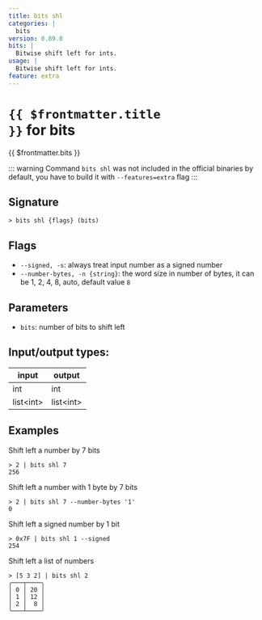 ```yaml
---
title: bits shl
categories: |
  bits
version: 0.89.0
bits: |
  Bitwise shift left for ints.
usage: |
  Bitwise shift left for ints.
feature: extra
---
```

<!-- This file is automatically generated. Please edit the command in https://github.com/nushell/nushell instead. -->

# <code>{{ $frontmatter.title }}</code> for bits

<div class='command-title'>{{ $frontmatter.bits }}</div>


::: warning
 Command `bits shl` was not included in the official binaries by default, you have to build it with `--features=extra` flag
:::
## Signature

```> bits shl {flags} (bits)```

## Flags

 -  `--signed, -s`: always treat input number as a signed number
 -  `--number-bytes, -n {string}`: the word size in number of bytes, it can be 1, 2, 4, 8, auto, default value `8`

## Parameters

 -  `bits`: number of bits to shift left


## Input/output types:

| input     | output    |
| --------- | --------- |
| int       | int       |
| list\<int\> | list\<int\> |
## Examples

Shift left a number by 7 bits
```nu
> 2 | bits shl 7
256
```

Shift left a number with 1 byte by 7 bits
```nu
> 2 | bits shl 7 --number-bytes '1'
0
```

Shift left a signed number by 1 bit
```nu
> 0x7F | bits shl 1 --signed
254
```

Shift left a list of numbers
```nu
> [5 3 2] | bits shl 2
╭───┬────╮
│ 0 │ 20 │
│ 1 │ 12 │
│ 2 │  8 │
╰───┴────╯

```
